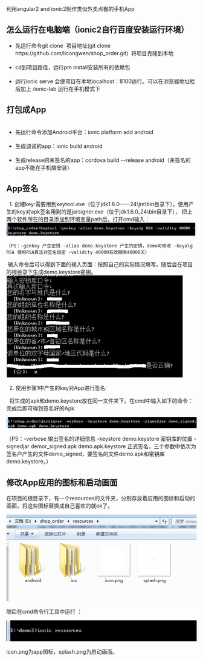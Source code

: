 
利用angular2 and ionic2制作类似外卖点餐的手机App

<h2>怎么运行在电脑端（ionic2自行百度安装运行环境）</h2>
<ul>
  <li>先运行命令git clone  项目地址(git clone https://github.com/licongwen/shop_order.git)  将项目克隆到本地</li>
  <li>cd到项目路径，运行pm install安装所有的依赖包</li>
  <li>运行ionic serve 会使项目在本地localhost：8100运行。可以在浏览器地址栏后加上 /ionic-lab 运行在手机模式下</li>
</ul>

<h2>打包成App</h2>
<ul>
  <li>先运行命令添加Android平台：ionic platform add android</li>
  <li>生成调试的app：ionic build android</li>
  <li>生成release的未签名的app：cordova build --release android（未签名的app不能在手机端安装）</li>
</ul>

<h2>App签名</h2>

   1. 创建key:需要用到keytool.exe（位于jdk1.6.0——24\jre\bin目录下），使用产生的key对apk签名用到的是jarsigner.exe（位于jdk1.6.0_24\bin目录下）， 把上两个软件所在的目录添加到环境变量path后，打开cmd输入：
    ![image](https://github.com/licongwen/shop_order/blob/master/src/assets/img/pic1.png)
    
    （PS：-genkey 产生密钥 -alias demo.keystore 产生的密钥，demo可修改 -keyalg RSA 使用RSA算法对签名加密 -validity 40000有效期限40000天）

  输入命令后可以得到下面的输入页面：按照自己的实际情况填写。随后会在项目的根目录下生成demo.keystore密钥。
  
  ![image](https://github.com/licongwen/shop_order/blob/master/src/assets/img/pic2.png)
  
   2. 使用步骤1中产生的key对App进行签名:
   
   将生成的apk和demo.keystore放在同一文件夹下。在cmd中输入如下的命令：完成后即可得到签名好的Apk 
   
   ![image](https://github.com/licongwen/shop_order/blob/master/src/assets/img/pic3.png)

（PS：-verbose 输出签名的详细信息 -keystore  demo.keystore 密钥库的位置 -signedjar demor_signed.apk demo.apk.keystore 正式签名，三个参数中依次为签名户产生的文件demo_signed，要签名的文件demo.apk和密钥库demo.keystore。）

<h2>修改App应用的图标和启动画面</h2>

在项目的根目录下，有一个resources的文件夹，分别存放着应用的图标和启动的画面，将这些图标替换成自己喜欢的就ok了。

![image](https://github.com/licongwen/shop_order/blob/master/src/assets/img/pic5.png)

随后在cmd命令行工具中运行 ：

![image](https://github.com/licongwen/shop_order/blob/master/src/assets/img/pic4.png)

icon.png为app图标，splash.png为启动画面。












